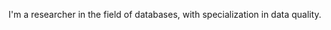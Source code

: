 I'm a researcher in the field of databases, with specialization in data quality.

<!---
antoonbronselaer/antoonbronselaer is a ✨ special ✨ repository because its `README.md` (this file) appears on your GitHub profile.
You can click the Preview link to take a look at your changes.
--->
